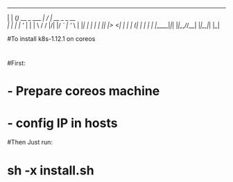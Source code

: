 
 _     _                  __  __             
| |   (_)_ __  _   ___  _|  \/  | __ _ _ __  
| |   | | '_ \| | | \ \/ / |\/| |/ _` | '_ \ 
| |___| | | | | |_| |>  <| |  | | (_| | | | |
|_____|_|_| |_|\__,_/_/\_\_|  |_|\__,_|_| |_|
                                             
#To install k8s-1.12.1 on coreos
#                                                             
#First:
#     - Prepare coreos machine 
#     - config IP in hosts 
#Then Just run:
#      sh -x install.sh
#
